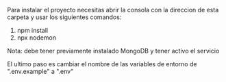Para instalar el proyecto necesitas abrir la consola con la direccion de esta carpeta y usar los siguientes comandos:

1) npm install
2) npx nodemon

Nota: debe tener previamente instalado MongoDB y tener activo el servicio

El ultimo paso es cambiar el nombre de las variables de entorno de ".env.example" a ".env"
